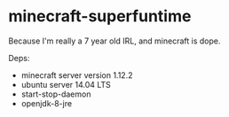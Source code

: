 # minecraft-superfuntime
Because I'm really a 7 year old IRL, and minecraft is dope.

Deps:
- minecraft server version 1.12.2
- ubuntu server 14.04 LTS
- start-stop-daemon
- openjdk-8-jre
